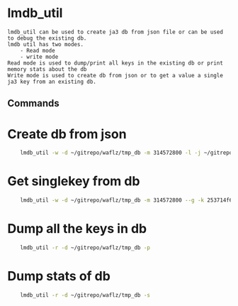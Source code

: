 # lmdb_util
    lmdb_util can be used to create ja3 db from json file or can be used to debug the existing db.
    lmdb util has two modes.
        - Read mode 
        - write mode
    Read mode is used to dump/print all keys in the existing db or print memory stats about the db
    Write mode is used to create db from json or to get a value a single ja3 key from an existing db.


## Commands

# Create db from json
```sh
    lmdb_util -w -d ~/gitrepo/waflz/tmp_db -m 314572800 -l -j ~/gitrepo/lmdb-ja3/test_data/small_data.json 
```

# Get singlekey from db 
```sh
    lmdb_util -w -d ~/gitrepo/waflz/tmp_db -m 314572800 --g -k 253714f62c0a1e6869fe8ba6a45a0588:custom_bot_score
```

# Dump all the keys in db
```sh
    lmdb_util -r -d ~/gitrepo/waflz/tmp_db -p
```

# Dump stats of db
```sh
    lmdb_util -r -d ~/gitrepo/waflz/tmp_db -s
```





